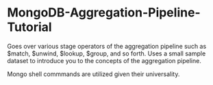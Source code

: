 # MongoDB-Aggregation-Pipeline-Tutorial
Goes over various stage operators of the aggregation pipeline such as $match, $unwind, $lookup, $group, and so forth.
Uses a small sample dataset to introduce you to the concepts of the aggregation pipeline.

Mongo shell commmands are utilized given their universality.
